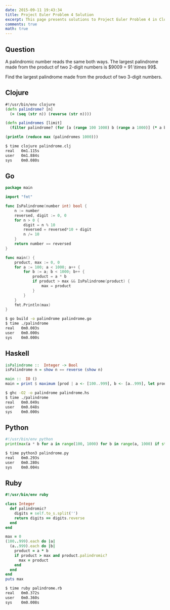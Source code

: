 ```yaml
---
date: 2015-09-11 19:43:34
title: Project Euler Problem 4 Solution
excerpt: This page presents solutions to Project Euler Problem 4 in Clojure, Go, Haskell, Python and Ruby.
comments: true
math: true
---
```



## Question

<p>
A palindromic number reads the same both ways. The largest palindrome
made from the product of two 2-digit numbers is $9009 = 91 \times 99$.
</p>

<p>
Find the largest palindrome made from the product of two 3-digit numbers.
</p>






## Clojure

```clojure
#!/usr/bin/env clojure
(defn palindrome? [n]
  (= (seq (str n)) (reverse (str n))))

(defn palindromes [limit]
  (filter palindrome? (for [a (range 100 1000) b (range a 1000)] (* a b))))

(println (reduce max (palindromes 1000)))
```


```bash
$ time clojure palindrome.clj
real   0m1.115s
user   0m1.884s
sys    0m0.080s
```



## Go

```go
package main

import "fmt"

func IsPalindrome(number int) bool {
    n := number
    reversed, digit := 0, 0
    for n > 0 {
        digit = n % 10
        reversed = reversed*10 + digit
        n /= 10
    }
    return number == reversed
}

func main() {
    product, max := 0, 0
    for a := 100; a < 1000; a++ {
        for b := a; b < 1000; b++ {
            product = a * b
            if product > max && IsPalindrome(product) {
                max = product
            }
        }
    }
    fmt.Println(max)
}
```


```bash
$ go build -o palindrome palindrome.go
$ time ./palindrome
real   0m0.003s
user   0m0.000s
sys    0m0.000s
```



## Haskell

```haskell
isPalindrome ::  Integer -> Bool
isPalindrome n = show n == reverse (show n)

main ::  IO ()
main = print $ maximum [prod | a <- [100..999], b <- [a..999], let prod = a * b, isPalindrome prod]
```


```bash
$ ghc -O2 -o palindrome palindrome.hs
$ time ./palindrome
real   0m0.049s
user   0m0.048s
sys    0m0.000s
```



## Python

```python
#!/usr/bin/env python
print(max(a * b for a in range(100, 1000) for b in range(a, 1000) if str(a * b) == str(a * b)[::-1]))
```


```bash
$ time python3 palindrome.py
real   0m0.293s
user   0m0.280s
sys    0m0.004s
```



## Ruby

```ruby
#!/usr/bin/env ruby

class Integer
  def palindromic?
    digits = self.to_s.split('')
    return digits == digits.reverse
  end
end

max = 0
(100..999).each do |a|
  (a..999).each do |b|
    product = a * b
    if product > max and product.palindromic?
      max = product
    end
  end
end
puts max
```


```bash
$ time ruby palindrome.rb
real   0m0.372s
user   0m0.360s
sys    0m0.008s
```



